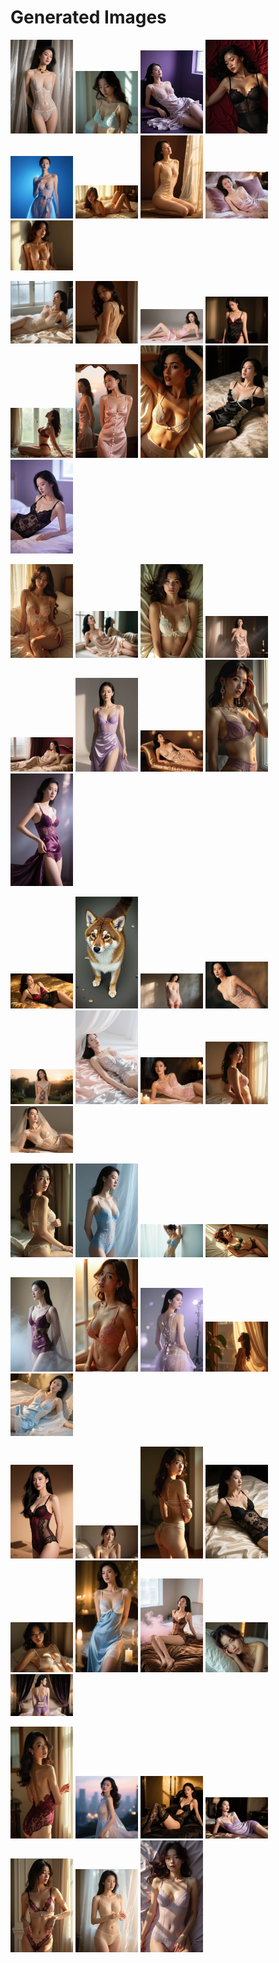 # Generated Images



<img src="2025_08_26_01.webp" width="100"/> <img src="2025_08_26_02.webp" width="100"/> <img src="2025_08_26_03.webp" width="100"/> <img src="2025_08_26_04.webp" width="100"/> <img src="2025_08_26_05.webp" width="100"/> <img src="2025_08_26_06.webp" width="100"/> <img src="2025_08_26_07.webp" width="100"/> <img src="2025_08_26_08.webp" width="100"/> <img src="2025_08_26_09.webp" width="100"/>

<img src="2025_08_26_10.webp" width="100"/> <img src="2025_08_26_11.webp" width="100"/> <img src="2025_08_26_12.webp" width="100"/> <img src="2025_08_26_13.webp" width="100"/> <img src="2025_08_26_14.webp" width="100"/> <img src="2025_08_26_15.webp" width="100"/> <img src="2025_08_26_16.webp" width="100"/> <img src="2025_08_26_17.webp" width="100"/> <img src="2025_08_26_18.webp" width="100"/>

<img src="2025_08_26_19.webp" width="100"/> <img src="2025_08_26_20.webp" width="100"/> <img src="2025_08_26_21.webp" width="100"/> <img src="2025_08_26_22.webp" width="100"/> <img src="2025_08_26_23.webp" width="100"/> <img src="2025_08_26_24.webp" width="100"/> <img src="2025_08_26_25.webp" width="100"/> <img src="2025_08_26_26.webp" width="100"/> <img src="2025_08_26_27.webp" width="100"/>

<img src="2025_08_26_28.webp" width="100"/> <img src="2025_08_26_29.webp" width="100"/> <img src="2025_08_26_30.webp" width="100"/> <img src="2025_08_26_31.webp" width="100"/> <img src="2025_08_26_32.webp" width="100"/> <img src="2025_08_26_33.webp" width="100"/> <img src="2025_08_26_34.webp" width="100"/> <img src="2025_08_26_35.webp" width="100"/> <img src="2025_08_26_36.webp" width="100"/>

<img src="2025_08_26_37.webp" width="100"/> <img src="2025_08_26_38.webp" width="100"/> <img src="2025_08_26_39.webp" width="100"/> <img src="2025_08_26_40.webp" width="100"/> <img src="2025_08_26_41.webp" width="100"/> <img src="2025_08_26_42.webp" width="100"/> <img src="2025_08_26_43.webp" width="100"/> <img src="2025_08_26_44.webp" width="100"/> <img src="2025_08_26_45.webp" width="100"/>

<img src="2025_08_26_46.webp" width="100"/> <img src="2025_08_26_47.webp" width="100"/> <img src="2025_08_26_48.webp" width="100"/> <img src="2025_08_26_49.webp" width="100"/> <img src="2025_08_26_50.webp" width="100"/> <img src="2025_08_26_51.webp" width="100"/> <img src="2025_08_26_52.webp" width="100"/> <img src="2025_08_26_53.webp" width="100"/> <img src="2025_08_26_54.webp" width="100"/>

<img src="2025_08_26_55.webp" width="100"/> <img src="2025_08_26_56.webp" width="100"/> <img src="2025_08_26_57.webp" width="100"/> <img src="2025_08_26_58.webp" width="100"/> <img src="2025_08_26_59.webp" width="100"/> <img src="2025_08_26_60.webp" width="100"/> <img src="2025_08_26_61.webp" width="100"/>